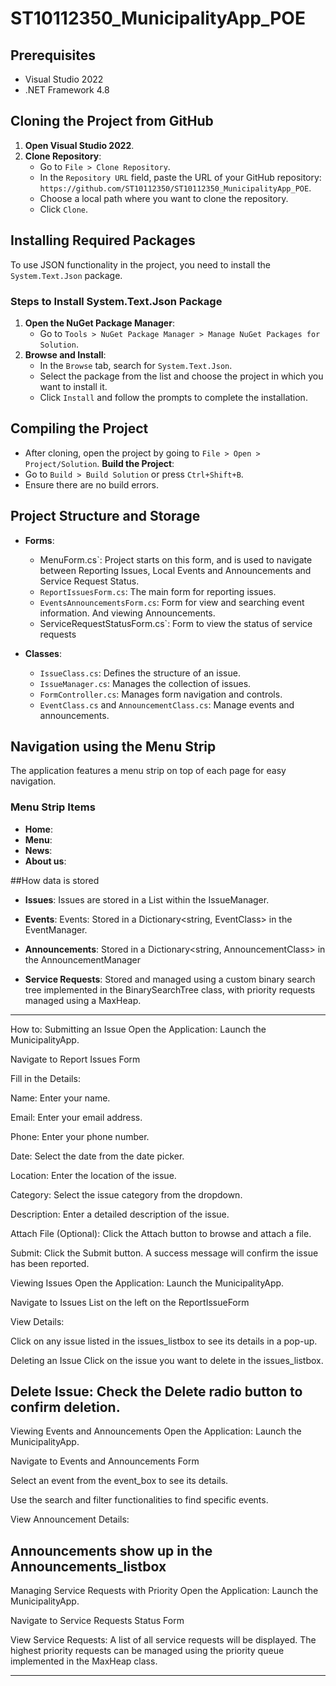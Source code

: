 # ST10112350_MunicipalityApp_POE


## Prerequisites
- Visual Studio 2022
- .NET Framework 4.8

## Cloning the Project from GitHub
1. **Open Visual Studio 2022**.
2. **Clone Repository**:
   - Go to `File > Clone Repository`.
   - In the `Repository URL` field, paste the URL of your GitHub repository: `https://github.com/ST10112350/ST10112350_MunicipalityApp_POE`.
   - Choose a local path where you want to clone the repository.
   - Click `Clone`.

## Installing Required Packages
To use JSON functionality in the project, you need to install the `System.Text.Json` package.

### Steps to Install System.Text.Json Package
1. **Open the NuGet Package Manager**:
   - Go to `Tools > NuGet Package Manager > Manage NuGet Packages for Solution`.
2. **Browse and Install**:
   - In the `Browse` tab, search for `System.Text.Json`.
   - Select the package from the list and choose the project in which you want to install it.
   - Click `Install` and follow the prompts to complete the installation.

## Compiling the Project
   - After cloning, open the project by going to `File > Open > Project/Solution`.
   **Build the Project**:
   - Go to `Build > Build Solution` or press `Ctrl+Shift+B`.
   - Ensure there are no build errors.

## Project Structure and Storage
- **Forms**:
  -  MenuForm.cs`: Project starts on this form, and is used to navigate between Reporting Issues, Local Events and Announcements and Service Request Status.
  - `ReportIssuesForm.cs`: The main form for reporting issues.
  - `EventsAnnouncementsForm.cs`: Form for view and searching event information. And viewing Announcements.
  -  ServiceRequestStatusForm.cs`: Form to view the status of service requests

- **Classes**:
  - `IssueClass.cs`: Defines the structure of an issue.
  - `IssueManager.cs`: Manages the collection of issues.
  - `FormController.cs`: Manages form navigation and controls.
  - `EventClass.cs` and `AnnouncementClass.cs`: Manage events and announcements.


## Navigation using the Menu Strip
The application features a menu strip on top of each page for easy navigation.

### Menu Strip Items
- **Home**:
- **Menu**:
- **News**:
- **About us**:

##How data is stored
- **Issues**:
Issues are stored in a List<IssueClass> within the IssueManager.

- **Events**:
Events: Stored in a Dictionary<string, EventClass> in the EventManager.

- **Announcements**:
Stored in a Dictionary<string, AnnouncementClass> in the AnnouncementManager

- **Service Requests**:
Stored and managed using a custom binary search tree implemented in the BinarySearchTree<T> class, with priority requests managed using a MaxHeap.

-------------------------------------------------------------------------------------------------------------------

How to: 
Submitting an Issue
Open the Application: Launch the MunicipalityApp.

Navigate to Report Issues Form

Fill in the Details:

Name: Enter your name.

Email: Enter your email address.

Phone: Enter your phone number.

Date: Select the date from the date picker.

Location: Enter the location of the issue.

Category: Select the issue category from the dropdown.

Description: Enter a detailed description of the issue.

Attach File (Optional): Click the Attach button to browse and attach a file.

Submit: Click the Submit button. A success message will confirm the issue has been reported.

Viewing Issues
Open the Application: Launch the MunicipalityApp.

Navigate to Issues List on the left on the ReportIssueForm

View Details:

Click on any issue listed in the issues_listbox to see its details in a pop-up.

Deleting an Issue
Click on the issue you want to delete in the issues_listbox.

Delete Issue: Check the Delete radio button to confirm deletion.
-------------------------------------------------------------------------------------------------------------------

Viewing Events and Announcements
Open the Application: Launch the MunicipalityApp.

Navigate to Events and Announcements Form

Select an event from the event_box to see its details.

Use the search and filter functionalities to find specific events.

View Announcement Details:

Announcements show up in the Announcements_listbox
-------------------------------------------------------------------------------------------------------------------
Managing Service Requests with Priority
Open the Application: Launch the MunicipalityApp.

Navigate to Service Requests Status Form

View Service Requests: A list of all service requests will be displayed. The highest priority requests can be managed using the priority queue implemented in the MaxHeap class.

-------------------------------------------------------------------------------------------------------------------
